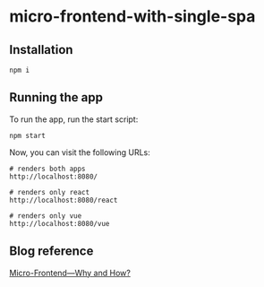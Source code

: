 # micro-frontend-with-single-spa

## Installation

```
npm i
```

## Running the app

To run the app, run the start script:

```
npm start
```

Now, you can visit the following URLs:

```
# renders both apps
http://localhost:8080/

# renders only react
http://localhost:8080/react

# renders only vue
http://localhost:8080/vue
```

## Blog reference
[Micro-Frontend—Why and How?](https://www.syncfusion.com/blogs/post/micro-frontend-why-and-how.aspx)

